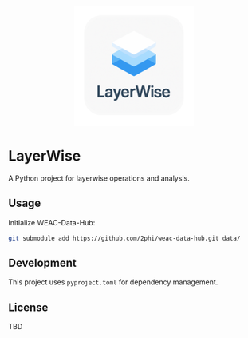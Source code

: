 <div align="center">
  <img src="img/layerwise_logo.png" alt="LayerWise Logo" width="240">
</div>

# LayerWise

A Python project for layerwise operations and analysis.

<!-- 
## Installation

```bash
pip install -e .
``` -->

## Usage

Initialize WEAC-Data-Hub:

```bash
git submodule add https://github.com/2phi/weac-data-hub.git data/
```

## Development

This project uses `pyproject.toml` for dependency management.

## License

TBD